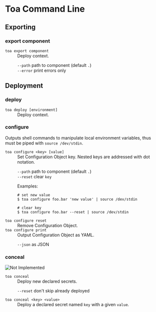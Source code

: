 # Toa Command Line

## Exporting

### export component

<dl>
<dt><code>toa export component</code></dt>
<dd>Deploy context.

<code>--path</code> path to component (default <code>.</code>)<br/>
<code>--error</code> print errors only<br/>
</dd>
</dl>

## Deployment

### deploy

<dl>
<dt><code>toa deploy [environment]</code></dt>
<dd>Deploy context.</dd>
</dl>

### configure

Outputs shell commands to manipulate local environment variables, thus must be piped
with `source /dev/stdin`.

<dl>
<dt><code>toa configure &lt;key&gt; [value]</code></dt>
<dd>
Set Configuration Object key. Nested keys are addressed with dot notation.

<code>--path</code> path to component (default <code>.</code>)<br/>
<code>--reset</code> clear <code>key</code><br/>

Examples:

```shell
# set new value
$ toa configure foo.bar 'new value' | source /dev/stdin
```

```shell
# clear key
$ toa configure foo.bar --reset | source /dev/stdin
```

</dd>
<dt><code>toa configure reset</code></dt>
<dd>Remove Configuration Object.</dd>
<dt><code>toa configure print</code></dt>
<dd>Output Configuration Object as YAML.

<code>--json</code> as JSON
</dd>
</dl>

### conceal

![Not Implemented](https://img.shields.io/badge/Not_Implemented-red)
<dl>
<dt><code>toa conceal</code></dt>
<dd>Deploy new declared secrets.

<code>--reset</code> don't skip already deployed</dd>

<dt><code>toa conceal &lt;key&gt; &lt;value&gt;</code></dt>
<dd>Deploy a declared secret named <code>key</code> with a given 
<code>value</code>.</dd>

</dl>


